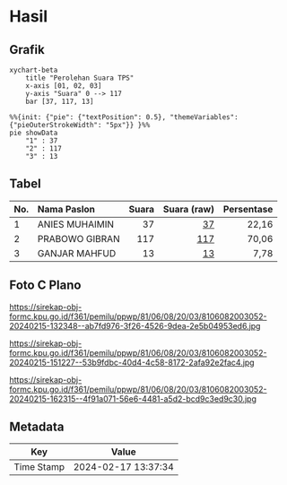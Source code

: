 # Hasil

## Grafik

```mermaid
xychart-beta
    title "Perolehan Suara TPS"
    x-axis [01, 02, 03]
    y-axis "Suara" 0 --> 117
    bar [37, 117, 13]
```

```mermaid
%%{init: {"pie": {"textPosition": 0.5}, "themeVariables": {"pieOuterStrokeWidth": "5px"}} }%%
pie showData
    "1" : 37
    "2" : 117
    "3" : 13
```

## Tabel

| No. | Nama Paslon    | Suara | Suara (raw) | Persentase |
|:--- |:-------------- | -----:| -----------:| ----------:|
| 1   | ANIES MUHAIMIN | 37    | [37][p-1]   | 22,16      |
| 2   | PRABOWO GIBRAN | 117   | [117][p-2]  | 70,06      |
| 3   | GANJAR MAHFUD  | 13    | [13][p-3]   | 7,78       |


[p-1]: https://github.com/gigit-pemilu/pemilu-2024-81-maluku/blob/main/pilpres/hitung-suara/sub/81-maluku/sub/06-seram-bagian-barat/sub/08-huamual/sub/2003-luhu/sub/052-tps/sub/paslon-1.txt
[p-2]: https://github.com/gigit-pemilu/pemilu-2024-81-maluku/blob/main/pilpres/hitung-suara/sub/81-maluku/sub/06-seram-bagian-barat/sub/08-huamual/sub/2003-luhu/sub/052-tps/sub/paslon-2.txt
[p-3]: https://github.com/gigit-pemilu/pemilu-2024-81-maluku/blob/main/pilpres/hitung-suara/sub/81-maluku/sub/06-seram-bagian-barat/sub/08-huamual/sub/2003-luhu/sub/052-tps/sub/paslon-3.txt

## Foto C Plano

https://sirekap-obj-formc.kpu.go.id/f361/pemilu/ppwp/81/06/08/20/03/8106082003052-20240215-132348--ab7fd976-3f26-4526-9dea-2e5b04953ed6.jpg

https://sirekap-obj-formc.kpu.go.id/f361/pemilu/ppwp/81/06/08/20/03/8106082003052-20240215-151227--53b9fdbc-40d4-4c58-8172-2afa92e2fac4.jpg

https://sirekap-obj-formc.kpu.go.id/f361/pemilu/ppwp/81/06/08/20/03/8106082003052-20240215-162315--4f91a071-56e6-4481-a5d2-bcd9c3ed9c30.jpg


## Metadata

| Key        | Value               |
| ---------- | ------------------- |
| Time Stamp | 2024-02-17 13:37:34 |



